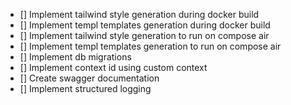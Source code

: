 - [] Implement tailwind style generation during docker build
- [] Implement templ templates generation during docker build
- [] Implement tailwind style generation to run on compose air
- [] Implement templ templates generation to run on compose air
- [] Implement db migrations
- [] Implement context id using custom context
- [] Create swagger documentation
- [] Implement structured logging